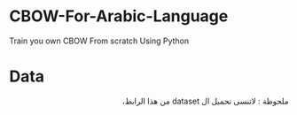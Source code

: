 # CBOW-For-Arabic-Language
Train you own CBOW From scratch Using Python

<style>
.ara {
    direction : rtl;
    }
</style>

# Data

<p dir='rtl'>
ملحوظة : لاتنسى تحميل ال dataset من هذا 
الرابط،
</p>